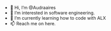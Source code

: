 - 👋 Hi, I’m @Audraaires
- 👀 I’m interested in software engineering.
- 🌱 I’m currently learning how to code with ALX
- 📫 Reach me on here.

<!---
Audraaires/Audraaires is a ✨ special ✨ repository because its `README.md` (this file) appears on your GitHub profile.
You can click the Preview link to take a look at your changes.
--->
